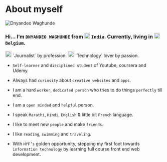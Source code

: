 # About myself

![Dnyandeo Waghunde](/assets/Dnyandeo.jpeg)

### Hi… I’m `DNYANDEO WAGHUNDE` from <img src="https://img.icons8.com/color/48/000000/india-circular.png" width = 18/> `India`. Currently, living in <img src="https://img.icons8.com/color/48/000000/belgium-circular.png" width = 18/> `Belgium`.

<img src="https://img.icons8.com/external-kiranshastry-lineal-color-kiranshastry/64/000000/external-news-news-kiranshastry-lineal-color-kiranshastry-5.png" width = 20/>
`Journalist` by profession.

<img src="https://img.icons8.com/fluency/48/000000/laptop.png" width = 20/>
`Technology` lover by passion.

- `Self-learner` and `disciplined student` of Youtube, coursera and Udemy.

- Always had `curiosity` about `creative websites` and `apps`.

- I am a hard `worker`, `dedicated person` who tries to do things `perfectly`
  till end.

- I am a `open minded` and `helpful` person.

- I speak `Marathi`, `Hindi`, `English` & little bit `French` language.

- I like to meet new `people` and make `friends`.
- I like `reading`, `swimming` and `traveling`.

- With `HYF’s` golden opportunity, stepping my first foot towards
  `information technology` by learning full course front end web development.

